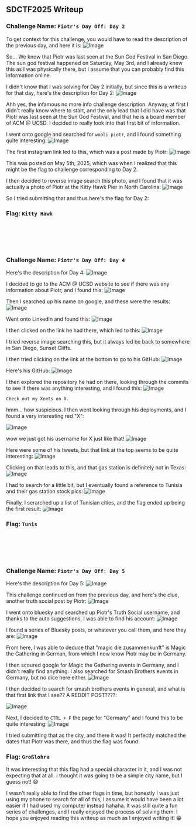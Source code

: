 ## SDCTF2025 Writeup

### Challenge Name: `Piotr's Day Off: Day 2`

To get context for this challenge, you would have to read the description of the previous day, and here it is:
![Image](SDCTF2025/piotrDay1.png)

So... We know that Piotr was last seen at the Sun God Festival in San Diego. The sun god festival happened on Saturday, May 3rd, and I already knew this as I was physically there, but I assume that you can probably find this information online.

I didn't know that I was solving for Day 2 initially, but since this is a writeup for that day, here's the description for Day 2:
![Image](SDCTF2025/piotrDay2.png)


Ahh yes, the infamous no more info challenge description. Anyway, at first I didn't really know where to start, and the only lead that I did have was that Piotr was last seen at the Sun God Festival, and that he is a board member of ACM @ UCSD. I decided to really look into that first bit of information.

I went onto google and searched for ```wooli piotr```, and I found something quite interesting:
![Image](SDCTF2025/wooliPiotr.png)

The first instagram link led to this, which was a post made by Piotr:
![Image](SDCTF2025/instaSideProfile.png)

This was posted on May 5th, 2025, which was when I realized that this might be the flag to challenge corresponding to Day 2.

I then decided to reverse image search this photo, and I found that it was actually a photo of Piotr at the Kitty Hawk Pier in North Carolina:
![Image](SDCTF2025/kittyHawkPier.png)

So I tried submitting that and thus here's the flag for Day 2:

### Flag: ```Kitty Hawk```


<br/><br/>
<br/><br/>


### Challenge Name: `Piotr's Day Off: Day 4`

Here's the description for Day 4:
![Image](SDCTF2025/piotrDay4.png)

I decided to go to the ACM @ UCSD website to see if there was any information about Piotr, and I found this:
![Image](SDCTF2025/acmPiotr.png)

Then I searched up his name on google, and these were the results:
![Image](SDCTF2025/nameSearch.png)

Went onto LinkedIn and found this:
![Image](SDCTF2025/linkedin.png)

I then clicked on the link he had there, which led to this:
![Image](SDCTF2025/sultangamer06.png)

I tried reverse image searching this, but it always led be back to somewhere in San Diego, Sunset Cliffs.

I then tried clicking on the link at the bottom to go to his GitHub:
![Image](SDCTF2025/bottomLink.png)

Here's his GitHub:
![Image](SDCTF2025/github.png)

I then explored the repository he had on there, looking through the commits to see if there was anything interesting, and I found this:
![Image](SDCTF2025/zeets.png)

```Check out my Xeets on X.```

hmm... how suspicious. I then went looking through his deployments, and I found a very interesting red "X":

![Image](SDCTF2025/redX.png)

wow we just got his username for X just like that!
![Image](SDCTF2025/unameX.png)

Here were some of his tweets, but that link at the top seems to be quite interesting:
![Image](SDCTF2025/xTweets.png)

Clicking on that leads to this, and that gas station is definitely not in Texas:
![Image](SDCTF2025/tSocialTexas.png)

I had to search for a little bit, but I eventually found a reference to Tunisia and their gas station stock pics:
![Image](SDCTF2025/ShellRevImage.png)


Finally, I serarched up a list of Tunisian cities, and the flag ended up being the first result:
![Image](SDCTF2025/tunisianCities.png)

### Flag: ```Tunis```


<br/><br/>
<br/><br/>

### Challenge Name: `Piotr's Day Off: Day 5`

Here's the description for Day 5:
![Image](SDCTF2025/piotrDay5.png)

This challenge continued on from the previous day, and here's the clue, another truth social post by Piotr:
![Image](SDCTF2025/changeHeart.png)

I went onto bluesky and searched up Piotr's Truth Social username, and thanks to the auto suggestions, I was able to find his account:
![Image](SDCTF2025/suggestions.png)

I found a series of Bluesky posts, or whatever you call them, and here they are:
![Image](SDCTF2025/bSkyPosts.png)

From here, I was able to deduce that "magic die zusammenkunft" is Magic the Gathering in German, from which I now know Piotr may be in Germany.

I then scoured google for Magic the Gathering events in Germany, and I didn't really find anything. I also searched for Smash Brothers events in Germany, but no dice here either.
![Image](SDCTF2025/failSmashBros.png)



I then decided to search for smash brothers events in general, and what is that first link that I see?? A REDDIT POST????:

![Image](SDCTF2025/smashEvents.png)


Next, I decided to ```CTRL + F``` the page for "Germany" and I found this to be quite interesting:
![Image](SDCTF2025/ctrlF.png)


I tried submitting that as the city, and there it was! It perfectly matched the dates that Piotr was there, and thus the flag was found:

### Flag: ```Großlohra```

It was interesting that this flag had a special character in it, and I was not expecting that at all. I thought it was going to be a simple city name, but I guess not! 😅

I wasn't really able to find the other flags in time, but honestly I was just using my phone to search for all of this, I assume it would have been a lot easier if I had used my computer instead hahaha. It was still quite a fun series of challenges, and I really enjoyed the process of solving them. I hope you enjoyed reading this writeup as much as I enjoyed writing it! 😁